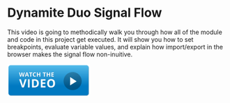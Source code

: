 # Dynamite Duo Signal Flow

This video is going to methodically walk you through how all of the module and code in this project get executed. It will show you how to set breakpoints, evaluate variable values, and explain how import/export in the browser makes the signal flow non-inuitive.

[<img src="../../book-1-queen-bee/chapters/images/video-play-icon.gif" height="75rem" />](https://watch.screencastify.com/v/3VtMdnvfoUijvmEtSLLo)